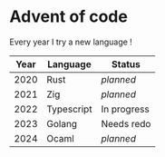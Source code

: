 # Advent of code

Every year I try a new language !

| Year | Language   | Status      |
|------|------------|-------------|
| 2020 | Rust       | _planned_        |
| 2021 | Zig        | _planned_        |
| 2022 | Typescript | In progress |
| 2023 | Golang     | Needs redo   |
| 2024 | Ocaml      | _planned_        |
